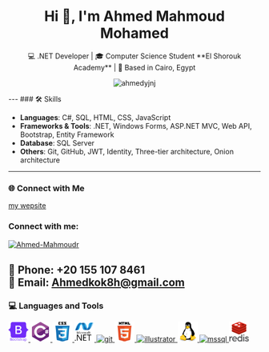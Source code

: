 <h1 align="center">Hi 👋, I'm Ahmed Mahmoud Mohamed</h1>
<p align="center">
  💻 .NET Developer | 🎓 Computer Science Student  **El Shorouk Academy** | 📍 Based in Cairo, Egypt
</p>

<p align="center">
  <img src="https://komarev.com/ghpvc/?username=ahmedyjnj&label=Profile%20views&color=0e75b6&style=flat" alt="ahmedyjnj" />
</p>
---
### 🛠️ Skills

- **Languages**: C#, SQL, HTML, CSS, JavaScript  
- **Frameworks & Tools**: .NET, Windows Forms, ASP.NET MVC, Web API, Bootstrap, Entity Framework  
- **Database**: SQL Server  
- **Others**: Git, GitHub, JWT, Identity, Three-tier architecture, Onion architecture

---

### 🌐 Connect with Me
<p align="left">
<a href="https://ahmedyjnj.github.io/personal-portfolio-site/" target="blank"> my wepsite </a>
         
<h3 align="left">Connect with me:</h3>
<p align="left">
<a href="https://www.linkedin.com/in/ahmed-mahmoud-b44a00225" target="blank"><img align="center" src="https://raw.githubusercontent.com/rahuldkjain/github-profile-readme-generator/master/src/images/icons/Social/linked-in-alt.svg" alt="Ahmed-Mahmoudr" height="30" width="40" /></a>

  **📱 Phone:** +20 155 107 8461  
  **📱 Email:** Ahmedkok8h@gmail.com
---

### 💻 Languages and Tools
<p align="left"> <a href="https://getbootstrap.com" target="_blank" rel="noreferrer"> <img src="https://raw.githubusercontent.com/devicons/devicon/master/icons/bootstrap/bootstrap-plain-wordmark.svg" alt="bootstrap" width="40" height="40"/> </a> <a href="https://www.w3schools.com/cs/" target="_blank" rel="noreferrer"> <img src="https://raw.githubusercontent.com/devicons/devicon/master/icons/csharp/csharp-original.svg" alt="csharp" width="40" height="40"/> </a> <a href="https://www.w3schools.com/css/" target="_blank" rel="noreferrer"> <img src="https://raw.githubusercontent.com/devicons/devicon/master/icons/css3/css3-original-wordmark.svg" alt="css3" width="40" height="40"/> </a> <a href="https://dotnet.microsoft.com/" target="_blank" rel="noreferrer"> <img src="https://raw.githubusercontent.com/devicons/devicon/master/icons/dot-net/dot-net-original-wordmark.svg" alt="dotnet" width="40" height="40"/> </a> <a href="https://git-scm.com/" target="_blank" rel="noreferrer"> <img src="https://www.vectorlogo.zone/logos/git-scm/git-scm-icon.svg" alt="git" width="40" height="40"/> </a> <a href="https://www.w3.org/html/" target="_blank" rel="noreferrer"> <img src="https://raw.githubusercontent.com/devicons/devicon/master/icons/html5/html5-original-wordmark.svg" alt="html5" width="40" height="40"/> </a> <a href="https://www.adobe.com/in/products/illustrator.html" target="_blank" rel="noreferrer"> <img src="https://www.vectorlogo.zone/logos/adobe_illustrator/adobe_illustrator-icon.svg" alt="illustrator" width="40" height="40"/> </a> <a href="https://www.linux.org/" target="_blank" rel="noreferrer"> <img src="https://raw.githubusercontent.com/devicons/devicon/master/icons/linux/linux-original.svg" alt="linux" width="40" height="40"/> </a> <a href="https://www.microsoft.com/en-us/sql-server" target="_blank" rel="noreferrer"> <img src="https://www.svgrepo.com/show/303229/microsoft-sql-server-logo.svg" alt="mssql" width="40" height="40"/> </a> <a href="https://redis.io" target="_blank" rel="noreferrer"> <img src="https://raw.githubusercontent.com/devicons/devicon/master/icons/redis/redis-original-wordmark.svg" alt="redis" width="40" height="40"/> </a> </p>

